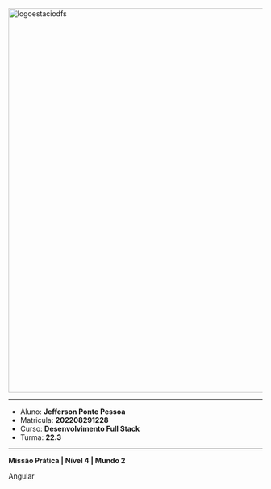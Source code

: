 <img width="762" alt="logoestaciodfs" src="https://user-images.githubusercontent.com/104142117/204535322-571ae0a5-b475-4441-83b2-06ba02d9930d.png">

---

- Aluno: **Jefferson Ponte Pessoa**
- Matricula: **202208291228**
- Curso: **Desenvolvimento Full Stack**
- Turma: **22.3**

---

**Missão Prática | Nível 4 | Mundo 2**

Angular
